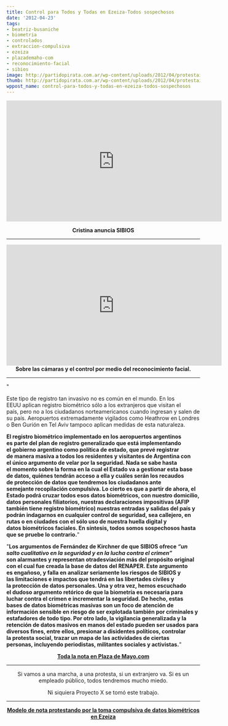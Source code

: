 ```yaml
---
title: Control para Todos y Todas en Ezeiza-Todos sospechosos
date: '2012-04-23'
tags:
- beatriz-busaniche
- biometria
- controlados
- extraccion-compulsiva
- ezeiza
- plazademaho-com
- reconocimiento-facial
- sibios
image: http://partidopirata.com.ar/wp-content/uploads/2012/04/protestaingresoezeiza.jpg
thumb: http://partidopirata.com.ar/wp-content/uploads/2012/04/protestaingresoezeiza-150x150.jpg
wppost_name: control-para-todos-y-todas-en-ezeiza-todos-sospechosos
---
```


<center>
<iframe src="http://www.youtube.com/embed/ZZnVuBHJ994" frameborder="0" width="560" height="315"></iframe></center>
<p style="text-align: center;"><strong>Cristina anuncia SIBIOS</strong></p>


<hr />
<p style="text-align: center;"><iframe src="http://www.youtube.com/embed/ARWx6uWxHtU" frameborder="0" width="560" height="315"></iframe>
<strong>Sobre las cámaras y el control por medio del reconocimiento facial.</strong></p>


<hr />

"

Este tipo de registro tan invasivo no es común en el mundo. En los EEUU aplican registro biométrico sólo a los extranjeros que visitan el país, pero no a los ciudadanos norteamericanos cuando ingresan y salen de su país. Aeropuertos extremadamente vigilados como Heathrow en Londres o Ben Gurión en Tel Aviv tampoco aplican medidas de esta naturaleza.

<strong>El registro biométrico implementado en los aeropuertos argentinos es parte del plan de registro generalizado que está implementando el gobierno argentino como política de estado, que prevé registrar de manera masiva a todos los residentes y visitantes de Argentina con el único argumento de velar por la seguridad. Nada se sabe hasta el momento sobre la forma en la cual el Estado va a gestionar esta base de datos, quiénes tendrán acceso a ella y cuáles serán los recaudos de protección de datos que tendremos los ciudadanos ante semejante recopilación compulsiva. Lo cierto es que a partir de ahora, el Estado podrá cruzar todos esos datos biométricos, con nuestro domicilio, datos personales filiatorios, nuestras declaraciones impositivas (AFIP también tiene registro biométrico) nuestras entradas y salidas del país y podrán indagarnos en cualquier control de seguridad, sea callejero, en rutas o en ciudades con el sólo uso de nuestra huella digital y datos biométricos faciales. En síntesis, todos somos sospechosos hasta que se pruebe lo contrario.</strong>"

"<strong>Los argumentos de Fernández de Kirchner de que SIBIOS ofrece <em>“un salto cualitativo en la seguridad y en la lucha contra el crimen”</em> son alarmantes y representan otradesviación más del propósito original con el cual fue creada la base de datos del RENAPER. Este argumento es engañoso, y falla en analizar seriamente los riesgos de SIBIOS y las limitaciones e impactos que tendrá en las libertades civiles y la protección de datos personales. Una y otra vez, hemos escuchado el dudoso argumento retórico de que la biometría es necesaria para luchar contra el crimen e incrementar la seguridad. De hecho, estas bases de datos biométricas masivas son un foco de atención de información sensible en riesgo de ser explotada también por criminales y estafadores de todo tipo. Por otro lado, la vigilancia generalizada y la retención de datos masivos en manos del estado pueden ser usados para diversos fines, entre ellos, presionar a disidentes políticos, controlar la protesta social, trazar un mapa de las actividades de ciertas personas, incluyendo periodistas, militantes sociales y activistas.</strong>"
<p style="text-align: center;"><strong><a href="http://www.plazademayo.com/2012/04/control-para-todos/" target="_blank">Toda la nota en Plaza de Mayo.com</a></strong></p>


<hr />
<p style="text-align: center;">Si vamos a una marcha, a una protesta, si un extranjero va. Si es un empleado público, todos tendremos mucho miedo.</p>
<p style="text-align: center;">Ni siquiera Proyecto X se tomó este trabajo.</p>


<hr />
<p style="text-align: center;"><strong><a href="http://partidopirata.com.ar/4162/si-no-quiero-que-tomen-compulsivamente-mis-datos-biometricos-en-ezeiza">Modelo de nota protestando por la toma compulsiva de datos biométricos en Ezeiza</a></strong></p>

